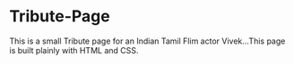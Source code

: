 # Tribute-Page
This is a small Tribute page for an Indian Tamil Flim actor Vivek...This page is built plainly with HTML and CSS.
